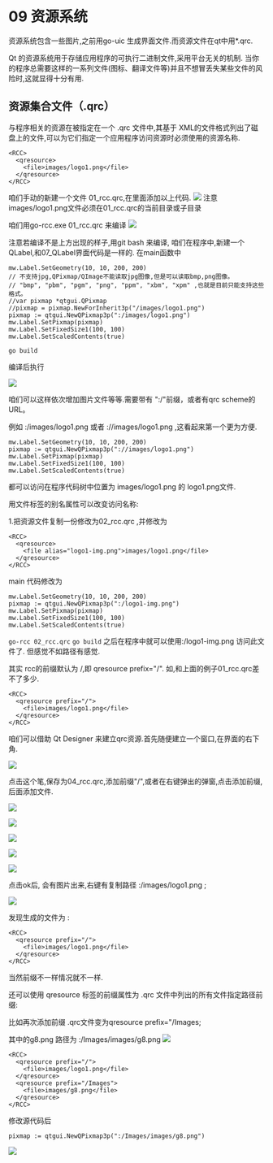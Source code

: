 ﻿# 09 资源系统

资源系统包含一些图片,之前用go-uic 生成界面文件.而资源文件在qt中用*.qrc.

Qt 的资源系统用于存储应用程序的可执行二进制文件,采用平台无关的机制.
当你的程序总需要这样的一系列文件(图标、翻译文件等)并且不想冒丢失某些文件的风险时,这就显得十分有用.

## 资源集合文件（.qrc）

与程序相关的资源在被指定在一个 .qrc 文件中,其基于 XML的文件格式列出了磁盘上的文件,可以为它们指定一个应用程序访问资源时必须使用的资源名称.

```
<RCC>
  <qresource>
    <file>images/logo1.png</file>
  </qresource>
</RCC>

```
咱们手动的新建一个文件 01_rcc.qrc,在里面添加以上代码.
![](file_pic/01.png)
注意images/logo1.png文件必须在01_rcc.qrc的当前目录或子目录

咱们用go-rcc.exe 01_rcc.qrc 来编译
![](file_pic/02.png)

注意若编译不是上方出现的样子,用git bash 来编译,
咱们在程序中,新建一个 QLabel,和07_QLabel界面代码是一样的.
在main函数中
```
mw.Label.SetGeometry(10, 10, 200, 200)
// 不支持jpg,QPixmap/QImage不能读取jpg图像,但是可以读取bmp,png图像。
// "bmp", "pbm", "pgm", "png", "ppm", "xbm", "xpm" ,也就是目前只能支持这些格式。
//var pixmap *qtgui.QPixmap
//pixmap = pixmap.NewForInherit3p("/images/logo1.png")
pixmap := qtgui.NewQPixmap3p(":/images/logo1.png")
mw.Label.SetPixmap(pixmap)
mw.Label.SetFixedSize1(100, 100)
mw.Label.SetScaledContents(true)
```

`go build` 

编译后执行

![](file_pic/03.png)

咱们可以这样依次增加图片文件等等.需要带有 ":/"前缀，或者有qrc scheme的URL。

例如 :/images/logo1.png 或者 ://images/logo1.png ,这看起来第一个更为方便.
```
mw.Label.SetGeometry(10, 10, 200, 200)
pixmap := qtgui.NewQPixmap3p("://images/logo1.png")
mw.Label.SetPixmap(pixmap)
mw.Label.SetFixedSize1(100, 100)
mw.Label.SetScaledContents(true)
```

都可以访问在程序代码树中位置为 images/logo1.png 的 logo1.png文件.

用文件标签的别名属性可以改变访问名称:

1.把资源文件复制一份修改为02_rcc.qrc ,并修改为
```
<RCC>
  <qresource>
    <file alias="logo1-img.png">images/logo1.png</file>
  </qresource>
</RCC>

```
main 代码修改为

```
mw.Label.SetGeometry(10, 10, 200, 200)
pixmap := qtgui.NewQPixmap3p(":/logo1-img.png")
mw.Label.SetPixmap(pixmap)
mw.Label.SetFixedSize1(100, 100)
mw.Label.SetScaledContents(true)
```

`go-rcc 02_rcc.qrc`
`go build`
之后在程序中就可以使用:/logo1-img.png 访问此文件了. 但感觉不如路径有感觉.

其实 rcc的前缀默认为 /,即 qresource prefix="/". 如,和上面的例子01_rcc.qrc差不了多少.

```
<RCC>
  <qresource prefix="/">
    <file>images/logo1.png</file>
  </qresource>
</RCC>

```

咱们可以借助 Qt Designer 来建立qrc资源.首先随便建立一个窗口,在界面的右下角.

![](file_pic/04.png)

点击这个笔,保存为04_rcc.qrc,添加前缀"/",或者在右键弹出的弹窗,点击添加前缀,后面添加文件.


![](file_pic/05.png)

![](file_pic/06.png)

![](file_pic/07.png)

![](file_pic/08.png)

![](file_pic/09.png)

点击ok后, 会有图片出来,右键有复制路径 :/images/logo1.png ;

![](file_pic/10.png)

发现生成的文件为 :
```
<RCC>
  <qresource prefix="/">
    <file>images/logo1.png</file>
  </qresource>
</RCC>
```
当然前缀不一样情况就不一样.

还可以使用 qresource 标签的前缀属性为 .qrc 文件中列出的所有文件指定路径前缀:

比如再次添加前缀 .qrc文件变为qresource prefix="/Images;

其中的g8.png 路径为 :/Images/images/g8.png
![](file_pic/11.png)

```
<RCC>
  <qresource prefix="/">
    <file>images/logo1.png</file>
  </qresource>
  <qresource prefix="/Images">
    <file>images/g8.png</file>
  </qresource>
</RCC>
```

修改源代码后

`pixmap := qtgui.NewQPixmap3p(":/Images/images/g8.png")`

![](file_pic/12.png)


